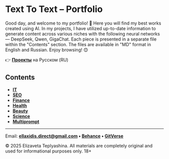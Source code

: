 # Text To Text – Portfolio

Good day, and welcome to my portfolio! 🙌 Here you will find my best works created using AI. In my projects, I have utilized up-to-date information to generate content across various niches with the following neural networks — DeepSeek, Qwen, GigaChat. Each piece is presented in a separate file within the "Contents" section. The files are available in "MD" format in English and Russian. Enjoy browsing! 😊

👉 **[Проекты](README_RU.md)** на Русском (RU)

## Contents

- **[IT](финансы/)**
- **[SEO](СЕО/)**
- **[Finance](копирайтинг/)**
- **[Health](нумерология/)**
- **[Beauty](личное/)**
- **[Science](мультипромпт/)**
- **[Multiprompt](мультипромпт/)**

---

Email: **ellaxidis.direct@gmail.com &bull; [Behance](https://www.behance.net/ellaxidis) &bull; [GitVerse](https://gitverse.ru/ellaxidis)**

&copy; 2025 Elizaveta Teplyashina. All materials are completely original and used for informational purposes only. 18+
